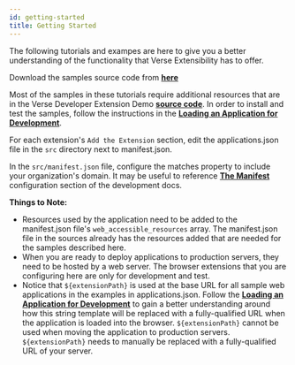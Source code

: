 ```yaml
---
id: getting-started
title: Getting Started
---
```


The following tutorials and exampes are here to give you a better understanding of the functionality that Verse Extensibility has to offer.

Download the samples source code from **[here](https://github.com/HCL-TECH-SOFTWARE/Verse-Extension-samples/tree/master)**

Most of the samples in these tutorials require additional resources that are in the Verse Developer Extension Demo **[source code](https://github.com/HCL-TECH-SOFTWARE/Verse-Extension-samples/tree/master)**. In order to install and test the samples, follow the instructions in the **[Loading an Application for Development](../development)**. 

For each extension's `Add the Extension` section, edit the applications.json file in the `src` directory next to manifest.json.

In the ```src/manifest.json``` file, configure the matches property to include your organization's domain. It may be useful to reference **[The Manifest](../development#the-manifest)** configuration section of the development docs.


**Things to Note:**

- Resources used by the application need to be added to the manifest.json file's ```web_accessible_resources``` array. The manifest.json file in the sources already has the resources added that are needed for the samples described here.
- When you are ready to deploy applications to production servers, they need to be hosted by a web server. The browser extensions that you are configuring here are only for development and test. 
- Notice that ```${extensionPath}``` is used at the base URL for all sample web applications in the examples in applications.json. Follow the **[Loading an Application for Development](../development)** to gain a better understanding around how this string template will be replaced with a fully-qualified URL when the application is loaded into the browser. ```${extensionPath}``` cannot be used when moving the application to production servers. ```${extensionPath}``` needs to manually be replaced with a fully-qualified URL of your server.

